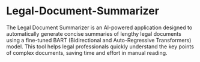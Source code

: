 # Legal-Document-Summarizer
The Legal Document Summarizer is an AI-powered application designed to automatically generate concise summaries of lengthy legal documents using a fine-tuned BART (Bidirectional and Auto-Regressive Transformers) model.
This tool helps legal professionals quickly understand the key points of complex documents, saving time and effort in manual reading.
